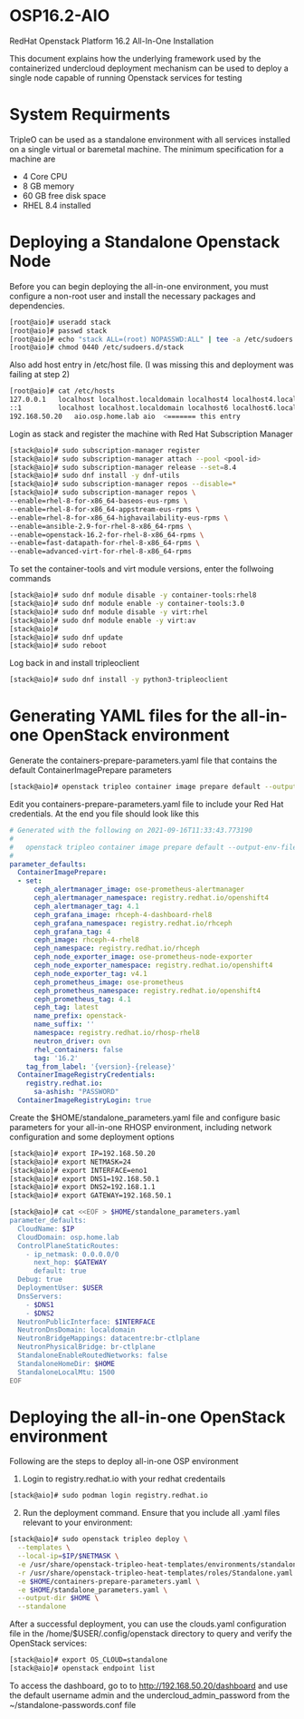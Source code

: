 # OSP16.2-AIO
RedHat Openstack Platform 16.2 All-In-One Installation

This document explains how the underlying framework used by the containerized undercloud deployment mechanism can be used to deploy a single node capable of running Openstack services for testing

# System Requirments
TripleO can be used as a standalone environment with all services installed on a single virtual or baremetal machine. The minimum specification for a machine are
- 4 Core CPU
- 8 GB memory
- 60 GB free disk space
- RHEL 8.4 installed

# Deploying a Standalone Openstack Node
Before you can begin deploying the all-in-one environment, you must configure a non-root user and install the necessary packages and dependencies.
```bash
[root@aio]# useradd stack
[root@aio]# passwd stack
[root@aio]# echo "stack ALL=(root) NOPASSWD:ALL" | tee -a /etc/sudoers.d/stack
[root@aio]# chmod 0440 /etc/sudoers.d/stack
```
Also add host entry in /etc/host file. (I was missing this and deployment was failing at step 2)
```bash
[root@aio]# cat /etc/hosts
127.0.0.1   localhost localhost.localdomain localhost4 localhost4.localdomain4
::1         localhost localhost.localdomain localhost6 localhost6.localdomain6
192.168.50.20	aio.osp.home.lab aio  <======= this entry
```
Login as stack and register the machine with Red Hat Subscription Manager
```bash
[stack@aio]# sudo subscription-manager register
[stack@aio]# sudo subscription-manager attach --pool <pool-id>
[stack@aio]# sudo subscription-manager release --set=8.4
[stack@aio]# sudo dnf install -y dnf-utils
[stack@aio]# sudo subscription-manager repos --disable=*
[stack@aio]# sudo subscription-manager repos \
--enable=rhel-8-for-x86_64-baseos-eus-rpms \
--enable=rhel-8-for-x86_64-appstream-eus-rpms \
--enable=rhel-8-for-x86_64-highavailability-eus-rpms \
--enable=ansible-2.9-for-rhel-8-x86_64-rpms \
--enable=openstack-16.2-for-rhel-8-x86_64-rpms \
--enable=fast-datapath-for-rhel-8-x86_64-rpms \
--enable=advanced-virt-for-rhel-8-x86_64-rpms
```
To set the container-tools and virt module versions, enter the follwoing commands
```bash
[stack@aio]# sudo dnf module disable -y container-tools:rhel8
[stack@aio]# sudo dnf module enable -y container-tools:3.0
[stack@aio]# sudo dnf module disable -y virt:rhel
[stack@aio]# sudo dnf module enable -y virt:av
[stack@aio]#
[stack@aio]# sudo dnf update
[stack@aio]# sudo reboot
```
Log back in and install tripleoclient
```bash
[stack@aio]# sudo dnf install -y python3-tripleoclient
```

# Generating YAML files for the all-in-one OpenStack environment

Generate the containers-prepare-parameters.yaml file that contains the default ContainerImagePrepare parameters
```bash
[stack@aio]# openstack tripleo container image prepare default --output-env-file $HOME/containers-prepare-parameters.yaml
```
Edit you containers-prepare-parameters.yaml file to include your Red Hat credentials. At the end you file should look like this
```yaml
# Generated with the following on 2021-09-16T11:33:43.773190
#
#   openstack tripleo container image prepare default --output-env-file /home/stack/containers-prepare-parameters.yaml
#
parameter_defaults:
  ContainerImagePrepare:
  - set:
      ceph_alertmanager_image: ose-prometheus-alertmanager
      ceph_alertmanager_namespace: registry.redhat.io/openshift4
      ceph_alertmanager_tag: 4.1
      ceph_grafana_image: rhceph-4-dashboard-rhel8
      ceph_grafana_namespace: registry.redhat.io/rhceph
      ceph_grafana_tag: 4
      ceph_image: rhceph-4-rhel8
      ceph_namespace: registry.redhat.io/rhceph
      ceph_node_exporter_image: ose-prometheus-node-exporter
      ceph_node_exporter_namespace: registry.redhat.io/openshift4
      ceph_node_exporter_tag: v4.1
      ceph_prometheus_image: ose-prometheus
      ceph_prometheus_namespace: registry.redhat.io/openshift4
      ceph_prometheus_tag: 4.1
      ceph_tag: latest
      name_prefix: openstack-
      name_suffix: ''
      namespace: registry.redhat.io/rhosp-rhel8
      neutron_driver: ovn
      rhel_containers: false
      tag: '16.2'
    tag_from_label: '{version}-{release}'
  ContainerImageRegistryCredentials:
    registry.redhat.io:
      sa-ashish: "PASSWORD"
  ContainerImageRegistryLogin: true
```
Create the $HOME/standalone_parameters.yaml file and configure basic parameters for your all-in-one RHOSP environment, including network configuration and some deployment options
```bash
[stack@aio]# export IP=192.168.50.20
[stack@aio]# export NETMASK=24
[stack@aio]# export INTERFACE=eno1
[stack@aio]# export DNS1=192.168.50.1
[stack@aio]# export DNS2=192.168.1.1
[stack@aio]# export GATEWAY=192.168.50.1

[stack@aio]# cat <<EOF > $HOME/standalone_parameters.yaml
parameter_defaults:
  CloudName: $IP
  CloudDomain: osp.home.lab
  ControlPlaneStaticRoutes:
    - ip_netmask: 0.0.0.0/0
      next_hop: $GATEWAY
      default: true
  Debug: true
  DeploymentUser: $USER
  DnsServers:
    - $DNS1
    - $DNS2
  NeutronPublicInterface: $INTERFACE
  NeutronDnsDomain: localdomain
  NeutronBridgeMappings: datacentre:br-ctlplane
  NeutronPhysicalBridge: br-ctlplane
  StandaloneEnableRoutedNetworks: false
  StandaloneHomeDir: $HOME
  StandaloneLocalMtu: 1500
EOF
```

# Deploying the all-in-one OpenStack environment
 Following are the steps to deploy all-in-one OSP environment
 
 1. Login to registry.redhat.io with your redhat credentails
 ```bash
[stack@aio]# sudo podman login registry.redhat.io 
```
2. Run the deployment command. Ensure that you include all .yaml files relevant to your environment:
```bash
[stack@aio]# sudo openstack tripleo deploy \
  --templates \
  --local-ip=$IP/$NETMASK \
  -e /usr/share/openstack-tripleo-heat-templates/environments/standalone/standalone-tripleo.yaml \
  -r /usr/share/openstack-tripleo-heat-templates/roles/Standalone.yaml \
  -e $HOME/containers-prepare-parameters.yaml \
  -e $HOME/standalone_parameters.yaml \
  --output-dir $HOME \
  --standalone
```
After a successful deployment, you can use the clouds.yaml configuration file in the /home/$USER/.config/openstack directory to query and verify the OpenStack services:
```bash
[stack@aio]# export OS_CLOUD=standalone
[stack@aio]# openstack endpoint list
```

To access the dashboard, go to to http://192.168.50.20/dashboard and use the default username admin and the undercloud_admin_password from the ~/standalone-passwords.conf file
